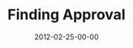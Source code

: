 ---
layout: message
category: message
series: "A Place at the Table"
title: "Finding Approval"
date: 2012-02-25-00-00
message_id: 715
audio: "http://s3.amazonaws.com/crossroads-media/messages/audio/placeatthetable_03.mp3"
audio-duration: "37:54"
program: "http://s3.amazonaws.com/crossroads-media/documents/02_25-26_12Program.pdf"
description: "Brian Tome talks about our need for approval."
video: "http://s3.amazonaws.com/crossroads-media/messages/video/placeatthetable_03.mp4"
video-duration: "37:59"
video-image: "http://s3.amazonaws.com/crossroads-media/images/placeatthetable_03_still.jpg"
tag: 
 - approval
 - tome
 - orphan
 - program
explicit: false
---